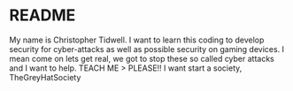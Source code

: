 # README
 My name is Christopher Tidwell. I want to learn this coding to develop security for cyber-attacks as well as possible security on gaming devices.  I mean come on lets get real, we got to stop these so called cyber attacks and I want to help.  TEACH ME > PLEASE!! I want start a society, TheGreyHatSociety
